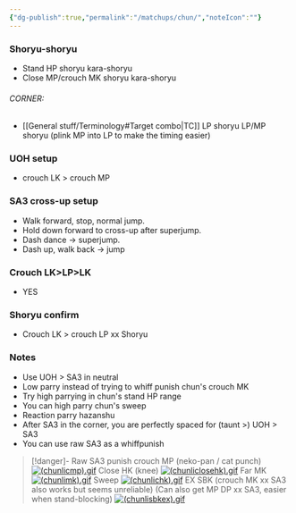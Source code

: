 ```yaml
---
{"dg-publish":true,"permalink":"/matchups/chun/","noteIcon":""}
---
```


### Shoryu-shoryu
- Stand HP shoryu kara-shoryu
- Close MP/crouch MK shoryu kara-shoryu
###### CORNER: 
- [[General stuff/Terminology#Target combo\|TC]] LP shoryu LP/MP shoryu (plink MP into LP to make the timing easier)
### UOH setup
- crouch LK > crouch MP
### SA3 cross-up setup
- Walk forward, stop, normal jump.
- Hold down forward to cross-up after superjump. 
- Dash dance -> superjump. 
- Dash up, walk back -> jump
### Crouch LK>LP>LK
- YES
### Shoryu confirm
- Crouch LK > crouch LP xx Shoryu 
### Notes
- Use UOH > SA3 in neutral
- Low parry instead of trying to whiff punish chun's crouch MK
- Try high parrying in chun's stand HP range
- You can high parry chun's sweep
- Reaction parry hazanshu
- After SA3 in the corner, you are perfectly spaced for (taunt >) UOH > SA3
- You can use raw SA3 as a whiffpunish

> [!danger]- Raw SA3 punish
> crouch MP (neko-pan / cat punch)
[![(chunlicmp).gif](https://wiki.supercombo.gg/images/f/ff/%28chunlicmp%29.gif)](https://wiki.supercombo.gg/w/File:(chunlicmp).gif)
> Close HK (knee)
[![(chunliclosehk).gif](https://wiki.supercombo.gg/images/7/7f/%28chunliclosehk%29.gif)](https://wiki.supercombo.gg/w/File:(chunliclosehk).gif)
> Far MK
[![(chunlimk).gif](https://wiki.supercombo.gg/images/8/8a/%28chunlimk%29.gif)](https://wiki.supercombo.gg/w/File:(chunlimk).gif)
> Sweep
[![(chunlichk).gif](https://wiki.supercombo.gg/images/c/cb/%28chunlichk%29.gif)](https://wiki.supercombo.gg/w/File:(chunlichk).gif)
> EX SBK (crouch MK xx SA3 also works but seems unreliable)
> (Can also get MP DP xx SA3, easier when stand-blocking)
[![(chunlisbkex).gif](https://wiki.supercombo.gg/images/6/6d/%28chunlisbkex%29.gif)](https://wiki.supercombo.gg/w/File:(chunlisbkex).gif)
